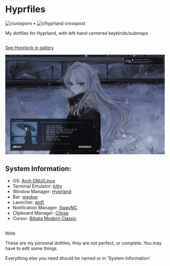 #  Hyprfiles

![r/unixporn](https://www.reddit.com/r/unixporn/comments/1kz4jrr/hyprland_first_rice_as_a_9_month_old_baby/) • ![r/hyprland crosspost](https://www.reddit.com/r/hyprland/comments/1kz8lxe/first_setup_as_a_9_month_old_baby/)

My dotfiles for Hyprland, with left-hand centered keybinds/submaps

##
[See Hyprlock in gallery](Github/2.png)

![img](Github/1.png)


## System Information:
* OS: [Arch GNU/Linux](https://archlinux.org/)
* Terminal Emulator: [kitty](https://github.com/kovidgoyal/kitty)
* Window Manager: [Hyprland](https://hyprland.org/)
* Bar: [waybar](https://man.archlinux.org/man/waybar.5.en)
* Launcher: [wofi](https://man.archlinux.org/man/wofi.1)
* Notification Manager: [SwayNC](https://github.com/ErikReider/SwayNotificationCenter)
* Clipboard Manager: [Clipse](https://github.com/savedra1/clipse)
* Cursor: [Bibata Modern Classic](https://github.com/ful1e5/Bibata_Cursor/releases)

## 

> [!NOTE] 
> These are my personal dotfiles, they are not perfect, or complete. You may have to edit some things.
>
> Everything else you need should be named or in 'System Information'


